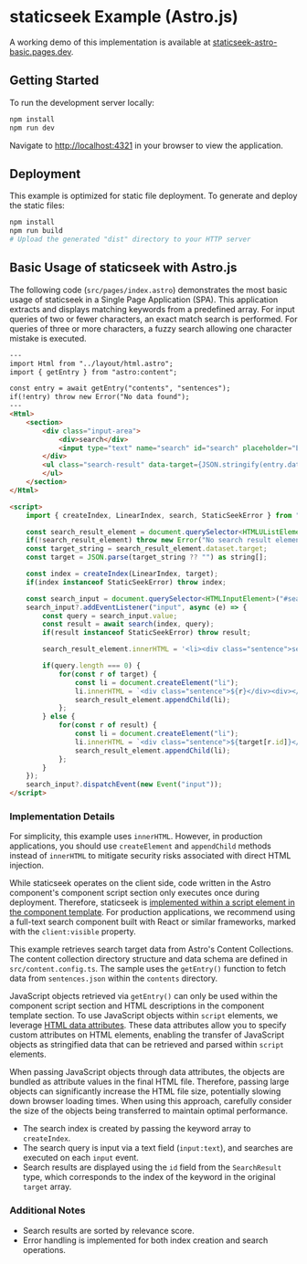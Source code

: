 # staticseek Example (Astro.js)

A working demo of this implementation is available at [staticseek-astro-basic.pages.dev](https://staticseek-astro-basic.pages.dev/).

## Getting Started

To run the development server locally:

```bash
npm install
npm run dev
```

Navigate to [http://localhost:4321](http://localhost:4321) in your browser to view the application.

## Deployment

This example is optimized for static file deployment. To generate and deploy the static files:

```bash
npm install
npm run build
# Upload the generated "dist" directory to your HTTP server
```

## Basic Usage of staticseek with Astro.js

The following code (`src/pages/index.astro`) demonstrates the most basic usage of staticseek in a Single Page Application (SPA).
This application extracts and displays matching keywords from a predefined array.
For input queries of two or fewer characters, an exact match search is performed. For queries of three or more characters, a fuzzy search allowing one character mistake is executed.

```html
---
import Html from "../layout/html.astro";
import { getEntry } from "astro:content";

const entry = await getEntry("contents", "sentences");
if(!entry) throw new Error("No data found");
---
<Html>
	<section>
		<div class="input-area">
			<div>search</div>
			<input type="text" name="search" id="search" placeholder="Enter the following keywords" />
		</div>
		<ul class="search-result" data-target={JSON.stringify(entry.data)}>
		</ul>
	</section>
</Html>

<script>
	import { createIndex, LinearIndex, search, StaticSeekError } from "staticseek";

	const search_result_element = document.querySelector<HTMLUListElement>(".search-result");
	if(!search_result_element) throw new Error("No search result element found");
	const target_string = search_result_element.dataset.target;
	const target = JSON.parse(target_string ?? "") as string[];

	const index = createIndex(LinearIndex, target);
	if(index instanceof StaticSeekError) throw index;

	const search_input = document.querySelector<HTMLInputElement>("#search");
	search_input?.addEventListener("input", async (e) => {
		const query = search_input.value;
		const result = await search(index, query);
		if(result instanceof StaticSeekError) throw result;

		search_result_element.innerHTML = '<li><div class="sentence">sentence</div><div>score</div></li>';

		if(query.length === 0) {
			for(const r of target) {
				const li = document.createElement("li");
				li.innerHTML = `<div class="sentence">${r}</div><div></div>`;
				search_result_element.appendChild(li);
			};
		} else {
			for(const r of result) {
				const li = document.createElement("li");
				li.innerHTML = `<div class="sentence">${target[r.id]}</div><div class="score">${r.score.toFixed(4)}</div>`;
				search_result_element.appendChild(li);
			};
		}
	});
	search_input?.dispatchEvent(new Event("input"));
</script>
```

### Implementation Details

For simplicity, this example uses `innerHTML`. However, in production applications, you should use `createElement` and `appendChild` methods instead of `innerHTML` to mitigate security risks associated with direct HTML injection.

While staticseek operates on the client side, code written in the Astro component's component script section only executes once during deployment. Therefore, staticseek is [implemented within a script element in the component template](https://docs.astro.build/en/guides/client-side-scripts/). For production applications, we recommend using a full-text search component built with React or similar frameworks, marked with the `client:visible` property.

This example retrieves search target data from Astro's Content Collections. The content collection directory structure and data schema are defined in `src/content.config.ts`. The sample uses the `getEntry()` function to fetch data from `sentences.json` within the `contents` directory.

JavaScript objects retrieved via `getEntry()` can only be used within the component script section and HTML descriptions in the component template section. To use JavaScript objects within `script` elements, we leverage [HTML data attributes](https://docs.astro.build/en/guides/client-side-scripts/#pass-frontmatter-variables-to-scripts). These data attributes allow you to specify custom attributes on HTML elements, enabling the transfer of JavaScript objects as stringified data that can be retrieved and parsed within `script` elements.

When passing JavaScript objects through data attributes, the objects are bundled as attribute values in the final HTML file. Therefore, passing large objects can significantly increase the HTML file size, potentially slowing down browser loading times. When using this approach, carefully consider the size of the objects being transferred to maintain optimal performance.

- The search index is created by passing the keyword array to `createIndex`.
- The search query is input via a text field (`input:text`), and searches are executed on each `input` event.
- Search results are displayed using the `id` field from the `SearchResult` type, which corresponds to the index of the keyword in the original `target` array.

### Additional Notes

- Search results are sorted by relevance score.
- Error handling is implemented for both index creation and search operations.
